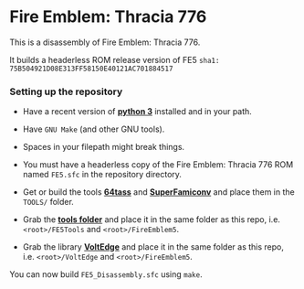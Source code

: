 
# Fire Emblem: Thracia 776

This is a disassembly of Fire Emblem: Thracia 776.

It builds a headerless ROM release version of FE5 `sha1: 75B504921D08E313FF58150E40121AC701884517`

### Setting up the repository

* Have a recent version of [**python 3**](https://www.python.org/) installed and in your path.

* Have `GNU Make` (and other GNU tools).

* Spaces in your filepath might break things.

* You must have a headerless copy of the Fire Emblem: Thracia 776 ROM named `FE5.sfc` in the repository directory.

* Get or build the tools [**64tass**](https://sourceforge.net/projects/tass64/) and [**SuperFamiconv**](https://github.com/Optiroc/SuperFamiconv) and place them in the `TOOLS/` folder.

* Grab the [**tools folder**](https://github.com/ZaneAvernathy/FE5Tools) and place it in the same folder as this repo, i.e. `<root>/FE5Tools` and `<root>/FireEmblem5`.

* Grab the library [**VoltEdge**](https://github.com/ZaneAvernathy/VoltEdge) and place it in the same folder as this repo, i.e. `<root>/VoltEdge` and `<root>/FireEmblem5`.

You can now build `FE5_Disassembly.sfc` using `make`.